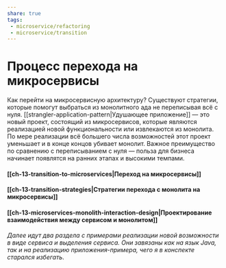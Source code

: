 ```yaml
---
share: true
tags:
 - microservice/refactoring
 - microservice/transition
---
```

# Процесс перехода на микросервисы
Как перейти на микросервисную архитектуру? Существуют стратегии, которые помогут выбраться из монолитного ада не переписывая всё с нуля. [[strangler-application-pattern|Удушающее приложение]] — это новый проект, состоящий из микросервисов, которые являются реализацией новой функциональности или извлекаются из монолита. По мере реализации всё большего числа возможностей этот проект уменьшает и в конце концов убивает монолит. Важное преимущество по сравнению с переписыванием с нуля — польза для бизнеса начинает появлятся на ранних этапах и высокими темпами.
#### [[ch-13-transition-to-microservices|Переход на микросервисы]]
#### [[ch-13-transition-strategies|Стратегии перехода с монолита на микросервисы]]
#### [[ch-13-microservices-monolith-interaction-design|Проектирование взаимодействия между сервисом и монолитом]]

*Далее идут два раздела с примерами реализации новой возможности в виде сервиса и выделения сервиса. Они завязаны как на язык Java, так и на реализацию приложения-примера, чего я в конспекте старался избегать*.